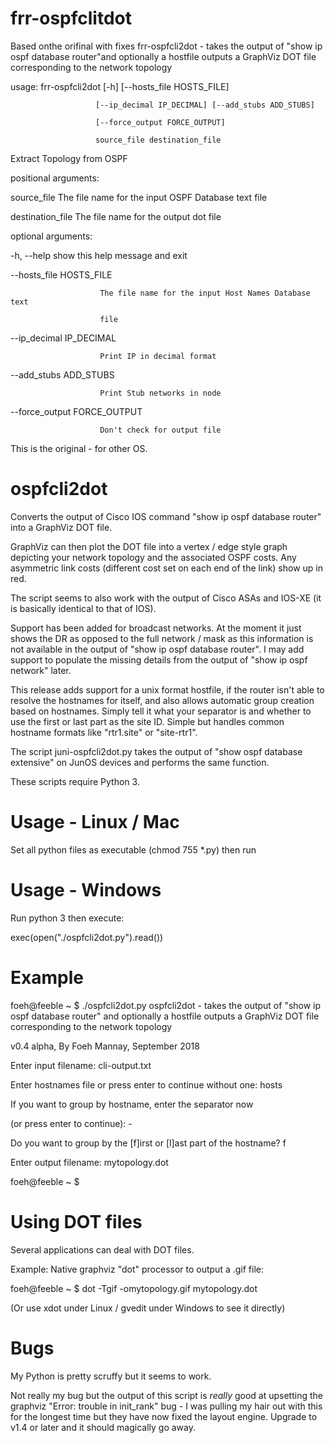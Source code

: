 # frr-ospfclitdot
Based onthe orifinal with fixes 
frr-ospfcli2dot - takes the output of "show ip ospf database router"and optionally a hostfile
outputs a GraphViz DOT file corresponding to the network topology

usage: frr-ospfcli2dot [-h] [--hosts_file HOSTS_FILE]

                       [--ip_decimal IP_DECIMAL] [--add_stubs ADD_STUBS]
                       
                       [--force_output FORCE_OUTPUT]
                       
                       source_file destination_file

Extract Topology from OSPF

positional arguments:

  source_file           The file name for the input OSPF Database text file
  
  destination_file      The file name for the output dot file

optional arguments:

  -h, --help            show this help message and exit
  
  --hosts_file HOSTS_FILE
  
                        The file name for the input Host Names Database text
                        
                        file
  --ip_decimal IP_DECIMAL
  
                        Print IP in decimal format
                        
  --add_stubs ADD_STUBS
  
                        Print Stub networks in node
                        
  --force_output FORCE_OUTPUT
  
                        Don't check for output file
                        

This is the original - for other OS.

# ospfcli2dot

Converts the output of Cisco IOS command "show ip ospf database router" into
a GraphViz DOT file.

GraphViz can then plot the DOT file into a vertex / edge style graph depicting
your network topology and the associated OSPF costs. Any asymmetric link costs
(different cost set on each end of the link) show up in red.

The script seems to also work with the output of Cisco ASAs and IOS-XE (it is 
basically identical to that of IOS).

Support has been added for broadcast networks. At the moment it just shows the DR as
opposed to the full network / mask as this information is not available in the output of
"show ip ospf database router". I may add support to populate the missing details from
the output of "show ip ospf network" later.

This release adds support for a unix format hostfile, if the router isn't able
to resolve the hostnames for itself, and also allows automatic group creation
based on hostnames. Simply tell it what your separator is and whether to use the
first or last part as the site ID. Simple but handles common hostname formats
like "rtr1.site" or "site-rtr1".

The script juni-ospfcli2dot.py takes the output of "show ospf database extensive" on
JunOS devices and performs the same function.

These scripts require Python 3.

Usage - Linux / Mac
===================

Set all python files as executable (chmod 755 *.py) then run

Usage - Windows
===============

Run python 3 then execute:

exec(open("./ospfcli2dot.py").read())

Example
=======

foeh@feeble ~ $ ./ospfcli2dot.py
ospfcli2dot - takes the output of "show ip ospf database router" and optionally a hostfile
outputs a GraphViz DOT file corresponding to the network topology

v0.4 alpha, By Foeh Mannay, September 2018

Enter input filename: cli-output.txt

Enter hostnames file or press enter to continue without one: hosts

If you want to group by hostname, enter the separator now

 (or press enter to continue): -

Do you want to group by the [f]irst or [l]ast part of the hostname? f

Enter output filename: mytopology.dot

foeh@feeble ~ $

Using DOT files
===============

Several applications can deal with DOT files.

Example: Native graphviz "dot" processor to output a .gif file:

foeh@feeble ~ $ dot -Tgif -omytopology.gif mytopology.dot

(Or use xdot under Linux / gvedit under Windows to see it directly)

Bugs
====

My Python is pretty scruffy but it seems to work.

Not really my bug but the output of this script is *really* good at upsetting the
graphviz "Error: trouble in init_rank" bug - I was pulling my hair out with this for
the longest time but they have now fixed the layout engine. Upgrade to v1.4 or later
and it should magically go away.


